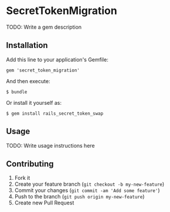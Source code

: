 # SecretTokenMigration

TODO: Write a gem description

## Installation

Add this line to your application's Gemfile:

    gem 'secret_token_migration'

And then execute:

    $ bundle

Or install it yourself as:

    $ gem install rails_secret_token_swap

## Usage

TODO: Write usage instructions here

## Contributing

1. Fork it
2. Create your feature branch (`git checkout -b my-new-feature`)
3. Commit your changes (`git commit -am 'Add some feature'`)
4. Push to the branch (`git push origin my-new-feature`)
5. Create new Pull Request
